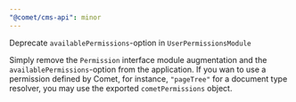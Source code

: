```yaml
---
"@comet/cms-api": minor
---
```


Deprecate `availablePermissions`-option in `UserPermissionsModule`

Simply remove the `Permission` interface module augmentation and the `availablePermissions`-option from the application.
If you wan to use a permission defined by Comet, for instance, `"pageTree"` for a document type resolver, you may use the exported `cometPermissions` object.
